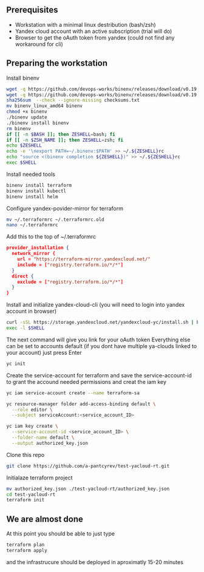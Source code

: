 
## Prerequisites


- Workstation with a minimal linux destribution (bash/zsh)
- Yandex cloud account with an active subscription (trial will do)
- Browser to get the oAuth token from yandex (could not find any workaround for cli)


## Preparing the workstation


Install binenv 
```sh
wget -q https://github.com/devops-works/binenv/releases/download/v0.19.0/binenv_linux_amd64
wget -q https://github.com/devops-works/binenv/releases/download/v0.19.0/checksums.txt
sha256sum  --check --ignore-missing checksums.txt
mv binenv_linux_amd64 binenv
chmod +x binenv
./binenv update
./binenv install binenv
rm binenv
if [[ -n $BASH ]]; then ZESHELL=bash; fi
if [[ -n $ZSH_NAME ]]; then ZESHELL=zsh; fi
echo $ZESHELL
echo -e '\nexport PATH=~/.binenv:$PATH' >> ~/.${ZESHELL}rc
echo "source <(binenv completion ${ZESHELL})" >> ~/.${ZESHELL}rc
exec $SHELL
```

Install needed tools
```sh
binenv install terraform
binenv install kubectl
binenv install helm
```

Configure yandex-povider-mirror for terraform
```sh
mv ~/.terraformrc ~/.terraformrc.old
nano ~/.terraformrc
```

Add this to the top of ~/.terraformrc
```json
provider_installation {
  network_mirror {
    url = "https://terraform-mirror.yandexcloud.net/"
    include = ["registry.terraform.io/*/*"]
  }
  direct {
    exclude = ["registry.terraform.io/*/*"]
  }
}
```

Install and initialize yandex-cloud-cli (you will need to login into yandex account in browser)
```sh
curl -sSL https://storage.yandexcloud.net/yandexcloud-yc/install.sh | bash
exec -l $SHELL
```
The next command will give you link for your oAuth token
Everything else can be set to accounts default (if you dont have multiple ya-clouds linked to your account) just press Enter
```sh
yc init
```

Create the service-account for terraform and save the service-account-id to grant the accound needed permissions and creat the iam key
```sh
yc iam service-account create --name terraform-sa
```

```sh
yc resource-manager folder add-access-binding default \
  --role editor \
  --subject serviceAccount:<service_account_ID>
```

```sh
yc iam key create \
  --service-account-id <service_account_ID> \
  --folder-name default \
  --output authorized_key.json
```
Clone this repo
```sh
git clone https://github.com/a-pantcyrev/test-yacloud-rt.git
```
Initialaze terraform project
```sh
mv authorized_key.json ./test-yacloud-rt/authorized_key.json
cd test-yacloud-rt
terraform init
```
## We are almost done
At this point you should be able to just type
```sh
terraform plan
terraform apply
```
and the infrastrucure should be deployed in aproximatly 15-20 minutes
